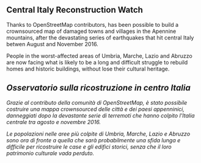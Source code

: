 ## Central Italy Reconstruction Watch

Thanks to OpenStreetMap contributors, has been possible to build a crownsourced map of damaged towns and villages in the Apennine mountains, after the devastating series of earthquakes that hit central Italy betwen August and November 2016.

People in the worst-affected areas of Umbria, Marche, Lazio and Abruzzo are now facing what is likely to be a long and difficult struggle to rebuild homes and historic buildings, without lose their cultural heritage.

## _Osservatorio sulla ricostruzione in centro Italia_

_Grazie al contributo della comunità di OpenStreetMap, è stato possibile costruire una mappa crownsourced delle città e dei paesi appenninici, danneggiati dopo la devastante serie di terremoti che hanno colpito l'Italia centrale tra agosto e novembre 2016._

_Le popolazioni nelle aree più colpite di Umbria, Marche, Lazio e Abruzzo sono ora di fronte a quella che sarà probabilmente una sfida lunga e difficile per ricostruire le case e gli edifici storici, senza che il loro patrimonio culturale vada perduto._
